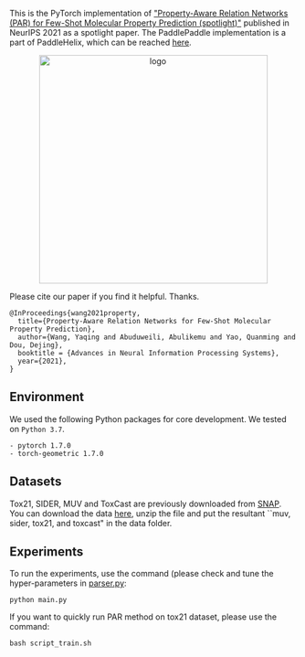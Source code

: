 This is the PyTorch implementation of ["Property-Aware Relation Networks (PAR) for Few-Shot Molecular Property Prediction (spotlight)"](https://papers.nips.cc/paper/2021/hash/91bc333f6967019ac47b49ca0f2fa757-Abstract.html) published in NeurIPS 2021 as a spotlight paper. 
The PaddlePaddle implementation is a part of PaddleHelix, which can be reached [here](https://github.com/PaddlePaddle/PaddleHelix/tree/dev/apps/fewshot_molecular_property).

<p align="center"><img src="PAR-thumbnail.png" alt="logo" width="400px" />

Please cite our paper if you find it helpful. Thanks. 
```
@InProceedings{wang2021property,
  title={Property-Aware Relation Networks for Few-Shot Molecular Property Prediction},
  author={Wang, Yaqing and Abuduweili, Abulikemu and Yao, Quanming and Dou, Dejing},
  booktitle = {Advances in Neural Information Processing Systems},
  year={2021},
}
```

## Environment  
We used the following Python packages for core development. We tested on `Python 3.7`.
```
- pytorch 1.7.0
- torch-geometric 1.7.0
```

## Datasets 
Tox21, SIDER, MUV and ToxCast are previously downloaded from [SNAP](http://snap.stanford.edu/gnn-pretrain/data/chem_dataset.zip). You can download the data [here](https://drive.google.com/file/d/1K3c4iCFHEKUuDVSGBtBYr8EOegvIJulO/view?usp=sharing), unzip the file and put the resultant ``muv, sider, tox21, and toxcast" in the data folder. 

## Experiments
To run the experiments, use the command (please check and tune the hyper-parameters in [parser.py](parser.py):
```
python main.py
```

If you want to quickly run PAR method on tox21 dataset, please use the command:
```
bash script_train.sh
```